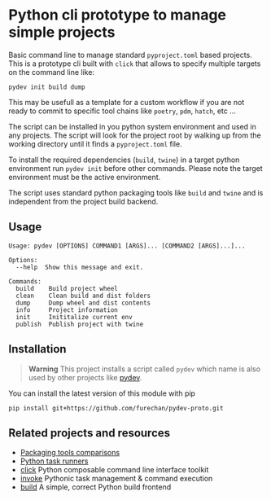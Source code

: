 # Python cli prototype to manage simple projects 

Basic command line to manage standard `pyproject.toml` based projects.
This is a prototype cli built with `click` that allows to specify
multiple targets on the command line like:

```console
pydev init build dump
```

This may be usefull as a template for a custom workflow
if you are not ready to commit to specific tool chains
like `poetry`, `pdm`, `hatch`, etc ...

The script can be installed in you python system environment and used in any projects.
The script will look for the project root by walking up from the working directory
until it finds a `pyproject.toml` file.

To install the required dependencies (`build`, `twine`) in a target python environment
run `pydev init` before other commands. Please note the target environment must be the active environment.

The script uses standard python packaging tools like `build` and `twine` and
is independent from the project build backend.

## Usage


```console
Usage: pydev [OPTIONS] COMMAND1 [ARGS]... [COMMAND2 [ARGS]...]...

Options:
  --help  Show this message and exit.

Commands:
  build    Build project wheel
  clean    Clean build and dist folders
  dump     Dump wheel and dist contents
  info     Project information
  init     Inititalize current env
  publish  Publish project with twine
```


## Installation

> **Warning**
This project installs a script called `pydev`
which name is also used by other projects like
[pydev](https://pypi.org/project/pydev/).

You can install the latest version of this module with pip

```console
pip install git+https://github.com/furechan/pydev-proto.git
```

## Related projects and resources

- [Packaging tools comparisons](https://sinoroc.gitlab.io/kb/python/packaging_tools_comparisons.html)
- [Python task runners](https://sinoroc.gitlab.io/kb/python/task_runners.html)
- [click](https://click.palletsprojects.com/) Python composable command line interface toolkit
- [invoke](https://www.pyinvoke.org/) Pythonic task management & command execution
- [build](https://github.com/pypa/build) A simple, correct Python build frontend
